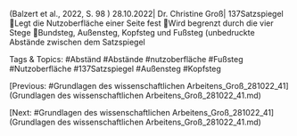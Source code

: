(Balzert et al., 2022, S. 98 )
28.10.2022| Dr. Christine Groß| 137Satzspiegel
Legt die Nutzoberfläche einer Seite fest
Wird begrenzt durch die vier Stege
Bundsteg, Außensteg, Kopfsteg und Fußsteg (unbedruckte Abstände zwischen dem Satzspiegel 

   Tags & Topics:
   #Abständ
   #Abstände
   #nutzoberfläche
   #Fußsteg
   #Nutzoberfläche
   #137Satzspiegel
   #Außensteg
   #Kopfsteg

[Previous: #Grundlagen des wissenschaftlichen Arbeitens_Groß_281022_41](Grundlagen des wissenschaftlichen Arbeitens_Groß_281022_41.md)

[Next: #Grundlagen des wissenschaftlichen Arbeitens_Groß_281022_41](Grundlagen des wissenschaftlichen Arbeitens_Groß_281022_41.md)